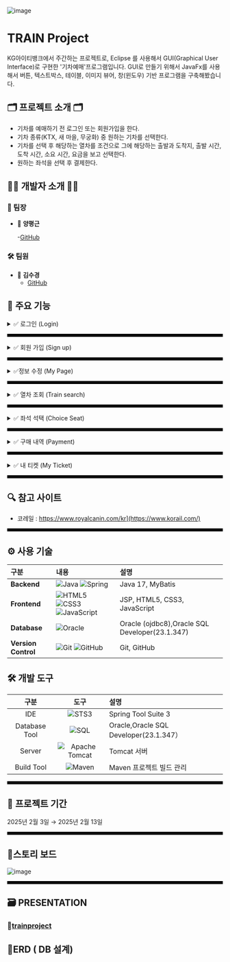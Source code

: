 ![image](https://github.com/user-attachments/assets/97875e38-2ba5-4e33-af05-7897c51b420e)

# TRAIN Project
KG아이티뱅크에서 주간하는 프로젝트로, Eclipse 를 사용해서 GUI(Graphical User Interface)로 구현한 '기차예매'프로그램입니다. GUI로 만들기 위해서 JavaFx를 사용해서 버튼, 텍스트박스, 테이블, 이미지 뷰어, 창(윈도우) 기반 프로그램을 구축해봤습니다.



## 🗂️ 프로젝트 소개 🗂️

- 기차를 예매하기 전 로그인 또는 회원가입을 한다.
- 기차 종류(KTX, 새 마을, 무궁화) 중 원하는 기차를 선택한다.
- 기차를 선택 후 해당하는 열차를 조건으로 그에 해당하는  출발과 도착지, 출발 시간, 도착 시간, 소요 시간, 요금을  보고 선택한다.
- 원하는 좌석을 선택 후 결제한다.

## 👩‍💻 개발자 소개 👨‍💻

### 👑 팀장
- 💎 **양평근**
  
  -[GitHub](https://github.com/ypk0680)

### 🛠️ 팀원
- 🧩 **김수경**
  - [GitHub](https://github.com/Kim-suk)

## 🔎 주요 기능

<details>
<summary>✅ 로그인 (Login)</summary>
  
+ 아이디(TextField)와 비밀번호(PasswordField)의 fx:id를 lookup 해서 그 필드에 해당하는 값을 가지고 데이터 베이스에 저장되어 있는 [회원 정보 테이블]에 접근하여, 조회되는 아이디와 비밀번호가 존재한다면 true, 존재 하지 않는다면 false 값을 출력해준다.

+ 버튼을 눌렀을 때, 로그인이 되어 있지 않으면 ‘로그인 오류’ 라는 MSG박스를 나타내고, 로그인 페이지로 넘어간다.
  
+ 로그인을 하지 않은 상태에서는 로그인, 회원가입 버튼을 제외한 모든 버튼 기능 사용 불가
  
![스크린샷 2025-04-28 160653](https://github.com/user-attachments/assets/751da45e-03bc-464f-826c-91b67607f0db)

</details>

<hr style="border: 3px solid #000;">

<details>
<summary>✅ 회원 가입 (Sign up)</summary>

+ 정보 입력

회원가입 할 이름, 아이디, 비밀번호, 전화번호, 성별, 이메일, 주소를 입력한다.

+ [중복 확인] 버튼

아이디는 유일한 값으로 잡아준다.
중복 확인 버튼을 눌렀을 때, 기존에 아이디가 존재하면 중복이 된다는 설명을 MSG박스로 알려준다.
아이디 Text field 부분의 내용을 지우고  requestfocus로 맞춰준다.

+ 비밀번호

아이디는 유일한 값으로 잡아준다.
중복 확인 버튼을 눌렀을 때, 기존에 아이디가 존재하면 중복이 된다는 설명을 MSG박스로 알려준다.
아이디 Text field 부분의 내용을 지우고  requestfocus로 맞춰준다.

+ [이메일 선택] 버튼

comboBox를 이용하여 이메일을 직접 입력 또는 선택할 수 있도록 한다.

+ [Success] 버튼

Success 버튼을 눌렀을 때, 회원 가입이 성공하였다는 MSG박스로 나타내고 로그인 페이지로 넘어가게 된다. 

+ [Cancel] 버튼

Cancel 버튼을 눌렀을 때, 다시 메인 페이지로 넘어가게 된다. 

![image](https://github.com/user-attachments/assets/7663bd71-8f70-4106-86fb-8b0d1b056508)

</details>

<hr style="border: 3px solid #000;">
<details>
<summary>✅정보 수정 (My Page)</summary>
  
![스크린샷 2025-04-28 162501](https://github.com/user-attachments/assets/612e92c3-b222-4b02-84c3-e14bbde206e2)
1. 사용자 정보
  
사용자의 정보를 보여주는 페이지, 이름, 아이디, 주소, 전화번호를 순서대로 보여준다. 

2. [My Ticket] 버튼

사용자의 정보를 보여주는 페이지, 이름, 아이디, 주소, 전화번호를 순서대로 보여준다. 

4. [Mileage] 버튼

History 버튼을 눌렀을 때, History 페이지로 넘어간다. 여기서 말하는 History는 이때까지 구매했던 기차표를 조회할 수 있다.

5. [Logout] 버튼

Logout 버튼을 눌렀을 때, MSG박스로 로그아웃이 되었다는 사실을 알려주고 로그아웃이 된다. 로그아웃이 된 후에는 자동으로 로그아웃이 된 메인 페이지로 넘어가게 된다.  

7. [회원 탈퇴] 버튼

MSG박스로 회원탈퇴가 완료되었다고 알려준 후, 로그인이 되어있지 않은 상태의 메인 페이지로 넘어간다.
회원 탈퇴한 정보의 아이디로 로그인을 시도할 시, 로그인이 불가하다.

</details>
<hr style="border: 3px solid #000;">
<details>
<summary>✅ 열차 조회 (Train search)</summary>
  
![스크린샷 2025-04-28 162859](https://github.com/user-attachments/assets/5b0f469e-d6c2-4c4a-9d34-5a89f74be2b3)

1. [조건 선택] 버튼
  
해당하는 조건의 선택 버튼을 눌렀을 때, ComboBox로 열차의 종류를 보여주고 선택할 수 있다. 

2. 검색 버튼

해당하는 열차의 이름과 출발지를 조건으로 그에 해당하는 열차이름, 출발지, 도착지, 출발시간, 도착 시간, 소요시간, 좌석, 요금을   보여준다.

3.선택

해당하는 열차의 이름과 출발지를 조건으로 그에 해당하는 열차이름, 출발지, 도착지, 출발시간, 도착 시간, 소요시간, 좌석, 요금을   보여준다.

4.[Seat] 버튼

seat 버튼을 눌렀을 때, 해당하는 열차의 좌석을 고를 수 있는 ChoiceSeat 페이지로 넘어간다.

</details>

<hr style="border: 3px solid #000;">

<details>
<summary>✅ 좌석 석택 (Choice Seat)</summary>

1. 열차 이름

seat 버튼을 눌렀을 때, 해당하는 열차의 좌석을 고를 수 있는 ChoiceSeat 페이지로 넘어간다.

2. 좌석

![스크린샷 2025-04-28 163857](https://github.com/user-attachments/assets/aa9c4c6b-815e-4b9b-b257-668f67deef62)

Check Box로 선택할 수 있는 좌석을 중복이 되지 않게 골라 원하는 좌석을 선택한다.

3. [Pay] 버튼

Pay 버튼을 눌렀을 때, Pay 페이지로 넘어간다.

</details>

<hr style="border: 3px solid #000;">

<details>
<summary>✅ 구매 내역 (Payment)</summary>
  
![스크린샷 2025-04-28 163445](https://github.com/user-attachments/assets/915d2613-2dba-4b04-a506-ab6d9601fce4)

1. 구매내역
지금까지 구매 했던 기차표의 정보를 가져온다.
구매 날짜, 출발지, 도착지, 금액, 좌석 번호를 보여준다.

2. [조회] 버튼

조회 버튼을 누르면, 전체 구매 날짜와 출발지, 도착지, 금액, 좌석번호를   보여준다.

3. [Train Search] 버튼 

조회 버튼을 누르면, 전체 구매 날짜와 출발지, 도착지, 금액, 좌석번호를   보여준다.

</details>
<hr style="border: 3px solid #000;">

<details>
<summary>✅ 내 티켓 (My Ticket)</summary>
  
  ![image](https://github.com/user-attachments/assets/44539455-7883-4018-b941-c5ed1fc0b485)

+  내 티켓
미사용 티켓 정보를 보여준다.
소요 시간, 열차 명, 탑승자 명, 좌석 번호, 출발지, 도착지, 출발시간, 도착시간을 순서대로 보여준다.

</details>
<hr style="border: 3px solid #000;">

## 🔍 참고 사이트 
- 코레일 : https://www.royalcanin.com/kr](https://www.korail.com/)

<hr style="border: 3px solid #000;">

## ⚙ 사용 기술

| 구분 | 내용 | 설명 |
|:---|:---|:---|
| **Backend** | ![Java](https://img.shields.io/badge/java-%23ED8B00.svg?style=for-the-badge&logo=openjdk&logoColor=white) ![Spring](https://img.shields.io/badge/spring-%236DB33F.svg?style=for-the-badge&logo=spring&logoColor=white)  | Java 17, MyBatis |
| **Frontend** | ![HTML5](https://img.shields.io/badge/html5-%23E34F26.svg?style=for-the-badge&logo=html5&logoColor=white) ![CSS3](https://img.shields.io/badge/css3-%231572B6.svg?style=for-the-badge&logo=css3&logoColor=white) ![JavaScript](https://img.shields.io/badge/javascript-%23323330.svg?style=for-the-badge&logo=javascript&logoColor=%23F7DF1E) | JSP, HTML5, CSS3, JavaScript |
| **Database** | ![Oracle](https://img.shields.io/badge/Oracle-F80000?style=for-the-badge&logo=oracle&logoColor=white) | Oracle (ojdbc8),Oracle SQL Developer(23.1.347) |
| **Version Control** | ![Git](https://img.shields.io/badge/git-%23F05033.svg?style=for-the-badge&logo=git&logoColor=white) ![GitHub](https://img.shields.io/badge/github-%23121011.svg?style=for-the-badge&logo=github&logoColor=white) | Git, GitHub |


## 🛠️ 개발 도구

| 구분 | 도구 | 설명 |
|:----:|:----:|:----|
| IDE | ![STS3](https://img.shields.io/badge/STS3-F7DF1E?style=for-the-badge&logo=Spring&logoColor=black) | Spring Tool Suite 3 |
| Database Tool | ![SQL](https://img.shields.io/badge/SQL-4479A1?style=for-the-badge&logo=MySQL&logoColor=black) | Oracle,Oracle SQL Developer(23.1.347） |
| Server | ![Apache Tomcat](https://img.shields.io/badge/Apache_Tomcat-F8DC75?style=for-the-badge&logo=ApacheTomcat&logoColor=black) | Tomcat 서버 |
| Build Tool | ![Maven](https://img.shields.io/badge/Apache_Maven-C71A36?style=for-the-badge&logo=ApacheMaven&logoColor=white) | Maven 프로젝트 빌드 관리 |

<hr style="border: 3px solid #000;">

## 📅 프로젝트 기간
2025년 2월 3일 → 2025년 2월 13일

<hr style="border: 3px solid #000;">

## 🧭스토리 보드

![image](https://github.com/user-attachments/assets/9efe8fef-65d6-42e9-9f43-8d19b5d18e6d)

<hr style="border: 3px solid #000;">

## 🗃 PRESENTATION
### 📎[trainproject](https://docs.google.com/presentation/d/1hI2vCLWFTWVr8YAIpfm7Xa4CDafsCqKX/edit?usp=sharing&ouid=115265115342844139543&rtpof=true&sd=true)


## 🧶ERD ( DB 설계)


